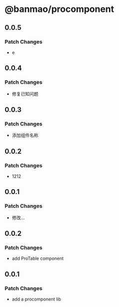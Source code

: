 # @banmao/procomponent

## 0.0.5

### Patch Changes

- e

## 0.0.4

### Patch Changes

- 修复已知问题

## 0.0.3

### Patch Changes

- 添加组件名称

## 0.0.2

### Patch Changes

- 1212

## 0.0.1

### Patch Changes

- 修改...

## 0.0.2

### Patch Changes

- add ProTable component

## 0.0.1

### Patch Changes

- add a procomponent lib
